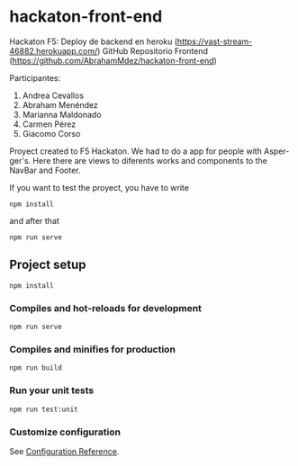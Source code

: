 # hackaton-front-end

Hackaton F5: 
Deploy de backend en heroku (https://vast-stream-46882.herokuapp.com/)
GitHub Repositorio Frontend (https://github.com/AbrahamMdez/hackaton-front-end)

Participantes:

1. Andrea Cevallos
2. Abraham Menéndez
3. Marianna Maldonado
4. Carmen Pérez
5. Giacomo Corso

Proyect created to F5 Hackaton. We had to do a app for people with Asper-ger's. 
Here there are views to diferents works and components to the NavBar and Footer.

If you want to test the proyect, you have to write

```npm install```

and after that 

```npm run serve```

## Project setup
```
npm install
```

### Compiles and hot-reloads for development
```
npm run serve
```

### Compiles and minifies for production
```
npm run build
```

### Run your unit tests
```
npm run test:unit
```

### Customize configuration
See [Configuration Reference](https://cli.vuejs.org/config/).

